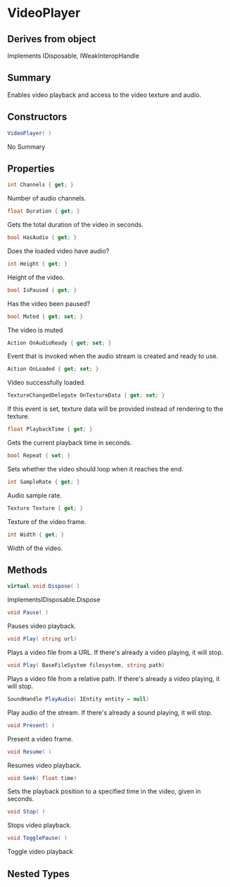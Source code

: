 # VideoPlayer

## Derives from object
Implements IDisposable, IWeakInteropHandle

## Summary

Enables video playback and access to the video texture and audio.
## Constructors

```c#
VideoPlayer( ) 
```
No Summary
## Properties

```c#
int Channels { get; } 
```
Number of audio channels.
```c#
float Duration { get; } 
```
Gets the total duration of the video in seconds.
```c#
bool HasAudio { get; } 
```
Does the loaded video have audio?
```c#
int Height { get; } 
```
Height of the video.
```c#
bool IsPaused { get; } 
```
Has the video been paused?
```c#
bool Muted { get; set; } 
```
The video is muted
```c#
Action OnAudioReady { get; set; } 
```
Event that is invoked when the audio stream is created and ready to use.
```c#
Action OnLoaded { get; set; } 
```
Video successfully loaded.
```c#
TextureChangedDelegate OnTextureData { get; set; } 
```
If this event is set, texture data will be provided instead of rendering to the texture.
```c#
float PlaybackTime { get; } 
```
Gets the current playback time in seconds.
```c#
bool Repeat { set; } 
```
Sets whether the video should loop when it reaches the end.
```c#
int SampleRate { get; } 
```
Audio sample rate.
```c#
Texture Texture { get; } 
```
Texture of the video frame.
```c#
int Width { get; } 
```
Width of the video.
## Methods

```c#
virtual void Dispose( ) 
```
ImplementsIDisposable.Dispose
```c#
void Pause( ) 
```
Pauses video playback.
```c#
void Play( string url) 
```
Plays a video file from a URL. If there's already a video playing, it will stop.
```c#
void Play( BaseFileSystem filesystem, string path) 
```
Plays a video file from a relative path. If there's already a video playing, it will stop.
```c#
SoundHandle PlayAudio( IEntity entity = null) 
```
Play audio of the stream. If there's already a sound playing, it will stop.
```c#
void Present( ) 
```
Present a video frame.
```c#
void Resume( ) 
```
Resumes video playback.
```c#
void Seek( float time) 
```
Sets the playback position to a specified time in the video, given in seconds.
```c#
void Stop( ) 
```
Stops video playback.
```c#
void TogglePause( ) 
```
Toggle video playback
## Nested Types


